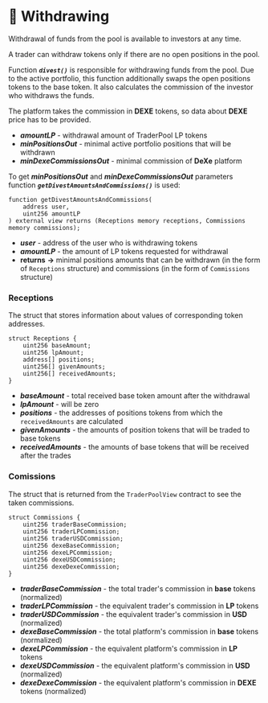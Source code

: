 # 💸 Withdrawing

Withdrawal of funds from the pool is available to investors at any time.

A trader can withdraw tokens only if there are no open positions in the pool.

Function ***`divest()`*** is responsible for withdrawing funds from the pool. Due to the active portfolio, this function additionally swaps the open positions tokens to the base token. It also calculates the commission of the investor who withdraws the funds.

The platform takes the commission in **DEXE** tokens, so data about **DEXE** price has to be provided. 
- ***amountLP*** - withdrawal amount of TraderPool LP tokens 
- ***minPositionsOut*** - minimal active portfolio positions that will be withdrawn
- ***minDexeCommissionsOut*** - minimal commission of **DeXe** platform

To get ***minPositionsOut*** and  ***minDexeCommissionsOut***  parameters function ***`getDivestAmountsAndCommissions()`*** is used:

```solidity
function getDivestAmountsAndCommissions(
    address user,
    uint256 amountLP
) external view returns (Receptions memory receptions, Commissions memory commissions);
```
- ***user*** - address of the user who is withdrawing tokens
- ***amountLP*** - the amount of LP tokens requested for withdrawal
- **returns** **->**  minimal positions amounts that can be withdrawn (in the form of `Receptions` structure) and commissions (in the form of `Commissions` structure)

### Receptions

The struct that stores information about values of corresponding token addresses.

```solidity
struct Receptions {
    uint256 baseAmount;
    uint256 lpAmount;
    address[] positions;
    uint256[] givenAmounts;
    uint256[] receivedAmounts;
}
```

- ***baseAmount*** - total received base token amount after the withdrawal
- ***lpAmount*** - will be zero
- ***positions*** - the addresses of positions tokens from which the `receivedAmounts` are calculated
- ***givenAmounts*** - the amounts of position tokens that will be traded to base tokens
- ***receivedAmounts*** - the amounts of base tokens that will be received after the trades

### Comissions

The struct that is returned from the `TraderPoolView` contract to see the taken commissions.

```solidity
struct Commissions {
    uint256 traderBaseCommission;
    uint256 traderLPCommission;
    uint256 traderUSDCommission;
    uint256 dexeBaseCommission;
    uint256 dexeLPCommission;
    uint256 dexeUSDCommission;
    uint256 dexeDexeCommission;
}
```
- ***traderBaseCommission*** - the total trader's commission in **base** tokens (normalized)
- ***traderLPCommission*** - the equivalent trader's commission in **LP** tokens
- ***traderUSDCommission*** - the equivalent trader's commission in **USD** (normalized)
- ***dexeBaseCommission*** - the total platform's commission in **base** tokens (normalized)
- ***dexeLPCommission*** - the equivalent platform's commission in **LP** tokens
- ***dexeUSDCommission*** - the equivalent platform's commission in **USD** (normalized)
- ***dexeDexeCommission*** - the equivalent platform's commission in **DEXE** tokens (normalized)
